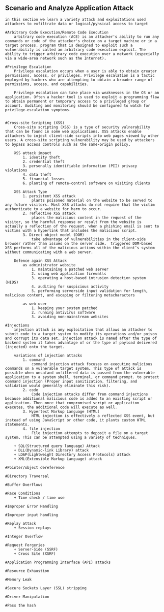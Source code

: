 ## Scenario and Analyze Application Attack 
    in this section we learn a variety attack and exploitations used attackers to exfiltrate data or logical/pyhsical access to target

    #Arbitrary Code Execution/Remote Code Execution
        arbitrary code execution (ACE) is an attacker's ability to run any commands or code of the attacker's choice on a target machine or in a target process. program that is designed to exploit such a vulnerability is called an arbitrary code execution exploit. The ability to trigger arbitrary code execution over a network (especially via a wide-area network such as the Internet).

    #Privilege Escalation
        Privilege escalation occurs when a user is able to obtain greater permissions, access, or privileges. Privilege escalation is a tactic employed by hackers who are attempting to obtain a broader range of permissions, access, and capabilities.

        Privilege escalation can take place via weaknesses in the OS or an application. Often a hacker tool is used to exploit a programming flaw to obtain permanent or temporary access to a privileged group or account. Auditing and monitoring should be configured to watch for privilege-escalation symptoms. 
    
    
    #Cross-site Scripting (XSS)
        Cross-site scripting (XSS) is a type of security vulnerability that can be found in some web applications. XSS attacks enable attackers to inject client-side scripts into web pages viewed by other users. A cross-site scripting vulnerability may be used by attackers to bypass access controls such as the same-origin policy.

        XSS attack impact
            1. identity theft
            2. credential theft
            3. personally identifiable information (PII) privacy violations
            4. data theft
            5. financial losses
            6. planting of remote-control software on visiting clients

        XSS Attack Type
            1. persistent XSS attack
                plants poisoned material on the website to be served to any future visitors. Most XSS attacks do not require that the victim authenticate to a website for harm to occur.
            2. reflective XSS attack
                places the malicious content in the request of the visitor, so the harmful response or result from the website is actually a reflection of the request. when a phishing email is sent to victims with a hyperlink that includes the malicious script.
            3. Direct object model (DOM)
                take advantage of vulnerabilities in the client-side browser rather than issues on the server side.  triggered DOM-based XSS performs all of the malicious actions within the client’s system without communicating with a web server.

        Defence again XSS Attack
            as administrator website 
                1. maintaining a patched web server
                2. using web application firewalls
                3. operating a host-based intrusion detection system (HIDS)
                4. auditing for suspicious activity
                5. performing serverside input validation for length, malicious content, and escaping or filtering metacharacters

            as web user 
                1. keeping your system patched
                2. running antivirus software
                3. avoiding non-mainstream websites

    #Injections 
        injection attack is any exploitation that allows an attacker to submit code to a target system to modify its operations and/or poison and corrupt its data set. injection attack is named after the type of backend system it takes advantage of or the type of payload delivered (injected) onto the target. 

        variations of injection attacks
            1. command
                command injection attack focuses on executing malicious commands on a vulnerable target system. This type of attack is possible when unsafand unfiltered data is passed from the vulnerable application to a system shell, terminal, or command prompt. to protect command injection (Proper input sanitization, filtering, and validation would generally eliminate this risk).
            2. code
                Code injection attacks differ from command injections because additional malicious code is added to an existing script or application. Then once that compromised script or application executes, the additional code will execute as well.
            3. Hypertext Markup Language (HTML)
                HTML injection is effectively a reflected XSS event, but instead of using JavaScript or other code, it plants custom HTML statements. 
            4. file injection
                File injection attempts to deposit a file on a target system. This can be attempted using a variety of techniques. 

        + SQL(Structured query language) Attack 
        + DLL(Dynamic-link Library) attack
        + LDAP(Lightweight Directory Access Protocols) attack
        + XML(Extensible Markup Language) attack

    #Pointer/object dereference

    #Directory Traversal

    #Buffer Overflows

    #Race Conditions 
        + Time check / time use 
    
    #Improper Error Handling

    #Improper input handling

    #Replay attack
        + Session replays

    #Integer Overflow 

    #Request Forgeries 
        + Server-Side (SSRF)
        + Cross Site (XSRF)

    #Application Programming Interface (API) attacks 

    #Resource Exhaustion 

    #Memory Leak

    #Secure Sockets Layer (SSL) stripping

    #Driver Manipulation 

    #Pass the hash

        